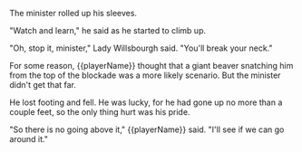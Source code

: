 The minister rolled up his sleeves.

"Watch and learn," he said as he started to climb up.

"Oh, stop it, minister," Lady Willsbourgh said. "You'll break your neck."

For some reason, {{playerName}} thought that a giant beaver snatching him from the top of the blockade was a more likely scenario. But the minister didn't get that far.

He lost footing and fell. He was lucky, for he had gone up no more than a couple feet, so the only thing hurt was his pride.

"So there is no going above it," {{playerName}} said. "I'll see if we can go around it."
